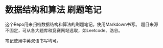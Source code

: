 # 数据结构和算法 刷题笔记

这个Repo用来归档数据结构和算法的刷题笔记。使用Markdown书写。
题目来源不固定，可从各大题库和竞赛网站选取，如Leetcode、洛谷。

笔记使用中英双语书写均可。